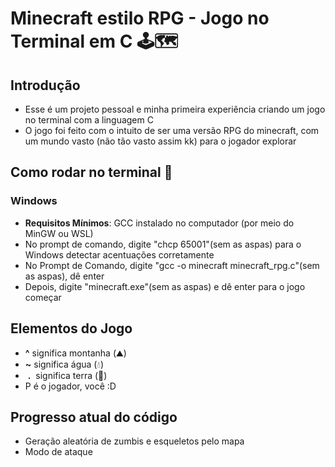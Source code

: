 # Minecraft estilo RPG - Jogo no Terminal em C 🕹🗺
## Introdução 
  - Esse é um projeto pessoal e minha primeira experiência criando um jogo no terminal com a linguagem C
  - O jogo foi feito com o intuito de ser uma versão RPG do minecraft, com um mundo vasto (não tão vasto assim kk) para o jogador explorar
## Como rodar no terminal 📜
### Windows
  - **Requisitos Mínimos**: GCC instalado no computador (por meio do MinGW ou WSL)
  - No prompt de comando, digite "chcp 65001"(sem as aspas) para o Windows detectar acentuações corretamente
  - No Prompt de Comando, digite "gcc -o minecraft minecraft_rpg.c"(sem as aspas), dê enter
  - Depois, digite "minecraft.exe"(sem as aspas) e dê enter para o jogo começar
## Elementos do Jogo
  -  **^**  significa montanha (⛰)
  -  **~**  significa água (💧)
  -  &nbsp;**.**&nbsp;  significa terra (🌳)
  - P é o jogador, você :D
## Progresso atual do código
  - Geração aleatória de zumbis e esqueletos pelo mapa
  - Modo de ataque
